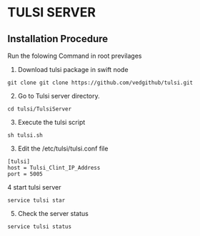 # TULSI SERVER

## Installation Procedure

Run the folowing Command in root previlages

1. Download tulsi package in swift node
```
git clone git clone https://github.com/vedgithub/tulsi.git
```
2. Go to Tulsi server directory.
```
cd tulsi/TulsiServer
```
3. Execute the tulsi script
```
sh tulsi.sh
```
3. Edit the /etc/tulsi/tulsi.conf file
```
[tulsi]
host = Tulsi_Clint_IP_Address
port = 5005
```
4 start tulsi server
```
service tulsi star
```
5. Check the server status
```
service tulsi status
```

